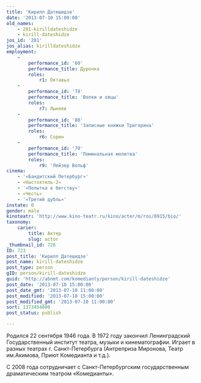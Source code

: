 ```yaml
---
title: 'Кирилл Датешидзе'
date: '2013-07-10 15:00:00'
old_names:
    - 281-kirilldateshidze
    - kirill-dateshidze
jos_id: '281'
jos_alias: kirilldateshidze
employment:
    -
        performance_id: '60'
        performance_title: Дурочка
        roles:
            r1: Октавьо
    -
        performance_id: '78'
        performance_title: 'Волки и овцы'
        roles:
            r7: Лыняев
    -
        performance_id: '80'
        performance_title: 'Записные книжки Тригорина'
        roles:
            r6: Сорин
    -
        performance_id: '70'
        performance_title: 'Поминальная молитва'
        roles:
            r9: 'Лейзер Вольф'
cinema:
    - '«Бандитский Петербург»'
    - «Настоятель-2»
    - '«Попытка к бегству»'
    - «Честь»
    - '«Третий дубль»'
instate: 0
gender: male
kinoteatr: 'http://www.kino-teatr.ru/kino/acter/m/ros/8915/bio/'
taxonomy:
    carier:
        title: Актер
        slug: actor
_thumbnail_id: 726
ID: 723
post_title: 'Кирилл Датешидзе'
post_name: kirill-dateshidze
post_type: person
gID: person/kirill-dateshidze
guid: 'http://abnmt.com/komedianty/person/kirill-dateshidze'
post_date: '2013-07-10 15:00:00'
post_date_gmt: '2013-07-10 11:00:00'
post_modified: '2013-07-10 15:00:00'
post_modified_gmt: '2013-07-10 11:00:00'
sort: 1373454000
post_status: publish

---
```


Родился 22 сентября 1946 года. В 1972 году закончил Ленинградский Государственный институт театра, музыки и кинематографии. Играет в разных театрах г. Санкт-Петербурга (Антреприза Миронова, Театр им.Акимова, Приют Комедианта и т.д.). 


С 2008 года сотрудничает с Санкт-Петербургским государственным драматическим театром «Комедианты».